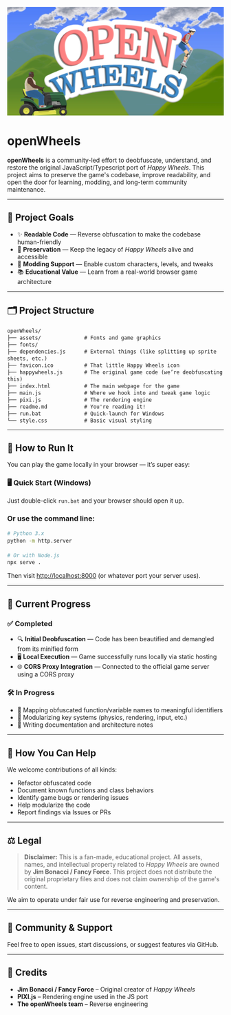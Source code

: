 <p align="center">
  <img src="./assets/gh/thumb.png" alt="openWheels Logo" />
</p>



# openWheels

**openWheels** is a community-led effort to deobfuscate, understand, and restore the original JavaScript/Typescript port of *Happy Wheels*. This project aims to preserve the game's codebase, improve readability, and open the door for learning, modding, and long-term community maintenance.

---

## 🎯 Project Goals

- ✨ **Readable Code** — Reverse obfuscation to make the codebase human-friendly
- 💾 **Preservation** — Keep the legacy of *Happy Wheels* alive and accessible
- 🔧 **Modding Support** — Enable custom characters, levels, and tweaks
- 📚 **Educational Value** — Learn from a real-world browser game architecture

---

## 🗂️ Project Structure

```
openWheels/
├── assets/              # Fonts and game graphics
├── fonts/
├── dependencies.js      # External things (like splitting up sprite sheets, etc.)
├── favicon.ico          # That little Happy Wheels icon
├── happywheels.js       # The original game code (we’re deobfuscating this)
├── index.html           # The main webpage for the game
├── main.js              # Where we hook into and tweak game logic
├── pixi.js              # The rendering engine
├── readme.md            # You're reading it!
├── run.bat              # Quick-launch for Windows
└── style.css            # Basic visual styling
```

---

## 🚀 How to Run It

You can play the game locally in your browser — it’s super easy:

### 🖥️ Quick Start (Windows)

Just double-click `run.bat` and your browser should open it up.

### Or use the command line:
```bash
# Python 3.x
python -m http.server

# Or with Node.js
npx serve .
````

Then visit [http://localhost:8000](http://localhost:8000) (or whatever port your server uses).

---

## 📌 Current Progress

### ✅ Completed
- 🔍 **Initial Deobfuscation** — Code has been beautified and demangled from its minified form
- 🖥️ **Local Execution** — Game successfully runs locally via static hosting
- 🌐 **CORS Proxy Integration** — Connected to the official game server using a CORS proxy

### 🛠️ In Progress
- 🧠 Mapping obfuscated function/variable names to meaningful identifiers
- 🧩 Modularizing key systems (physics, rendering, input, etc.)
- 📜 Writing documentation and architecture notes

---

## 🧠 How You Can Help

We welcome contributions of all kinds:

* Refactor obfuscated code
* Document known functions and class behaviors
* Identify game bugs or rendering issues
* Help modularize the code
* Report findings via Issues or PRs

---

## ⚖️ Legal

> **Disclaimer:** This is a fan-made, educational project. All assets, names, and intellectual property related to *Happy Wheels* are owned by **Jim Bonacci / Fancy Force**. This project does not distribute the original proprietary files and does not claim ownership of the game's content.

We aim to operate under fair use for reverse engineering and preservation.

---

## 📢 Community & Support

Feel free to open issues, start discussions, or suggest features via GitHub.

---

## 🧾 Credits

* **Jim Bonacci / Fancy Force** – Original creator of *Happy Wheels*
* **PIXI.js** – Rendering engine used in the JS port
* **The openWheels team** – Reverse engineering

